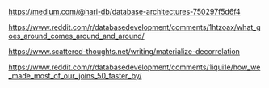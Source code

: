 https://medium.com/@hari-db/database-architectures-750297f5d6f4

https://www.reddit.com/r/databasedevelopment/comments/1htzoax/what_goes_around_comes_around_and_around/

https://www.scattered-thoughts.net/writing/materialize-decorrelation

https://www.reddit.com/r/databasedevelopment/comments/1iqui1e/how_we_made_most_of_our_joins_50_faster_by/
